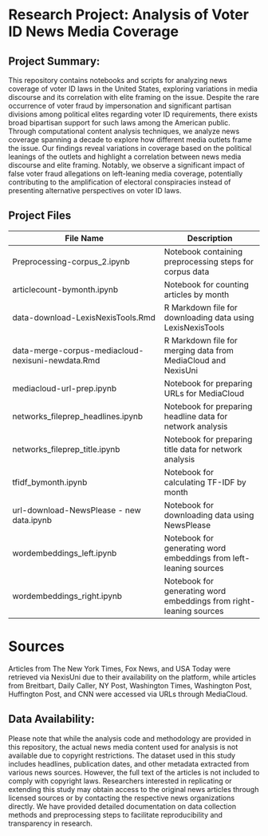 # Research Project: Analysis of Voter ID News Media Coverage
## Project Summary:
This repository contains notebooks and scripts for analyzing news coverage of voter ID laws in the United States, exploring variations in media discourse and its correlation with elite framing on the issue.
Despite the rare occurrence of voter fraud by impersonation and significant partisan divisions among political elites regarding voter ID requirements, there exists broad bipartisan support for such laws among the American public. Through computational content analysis techniques, we analyze news coverage spanning a decade to explore how different media outlets frame the issue. Our findings reveal variations in coverage based on the political leanings of the outlets and highlight a correlation between news media discourse and elite framing. Notably, we observe a significant impact of false voter fraud allegations on left-leaning media coverage, potentially contributing to the amplification of electoral conspiracies instead of presenting alternative perspectives on voter ID laws.

## Project Files

| File Name                                     | Description                                                                                        |
|-----------------------------------------------|----------------------------------------------------------------------------------------------------|
| Preprocessing-corpus_2.ipynb                 | Notebook containing preprocessing steps for corpus data                                             |
| articlecount-bymonth.ipynb                   | Notebook for counting articles by month                                                            |
| data-download-LexisNexisTools.Rmd            | R Markdown file for downloading data using LexisNexisTools                                           |
| data-merge-corpus-mediacloud-nexisuni-newdata.Rmd | R Markdown file for merging data from MediaCloud and NexisUni                                   |
| mediacloud-url-prep.ipynb                    | Notebook for preparing URLs for MediaCloud                                                          |
| networks_fileprep_headlines.ipynb            | Notebook for preparing headline data for network analysis                                            |
| networks_fileprep_title.ipynb                | Notebook for preparing title data for network analysis                                               |
| tfidf_bymonth.ipynb                          | Notebook for calculating TF-IDF by month                                                             |
| url-download-NewsPlease - new data.ipynb     | Notebook for downloading data using NewsPlease                                                       |
| wordembeddings_left.ipynb                    | Notebook for generating word embeddings from left-leaning sources                                    |
| wordembeddings_right.ipynb                   | Notebook for generating word embeddings from right-leaning sources                                   |

# Sources 
Articles from The New York Times, Fox News, and USA Today were retrieved via NexisUni due to their availability on the platform, while articles from Breitbart, Daily Caller, NY Post, Washington Times, Washington Post, Huffington Post, and CNN were accessed via URLs through MediaCloud.

## Data Availability:
Please note that while the analysis code and methodology are provided in this repository, the actual news media content used for analysis is not available due to copyright restrictions. The dataset used in this study includes headlines, publication dates, and other metadata extracted from various news sources. However, the full text of the articles is not included to comply with copyright laws. Researchers interested in replicating or extending this study may obtain access to the original news articles through licensed sources or by contacting the respective news organizations directly. We have provided detailed documentation on data collection methods and preprocessing steps to facilitate reproducibility and transparency in research. 
